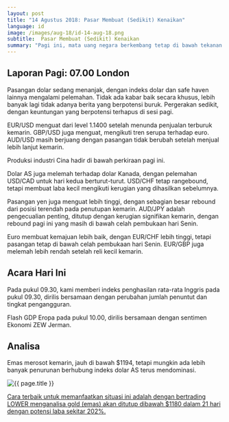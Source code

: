 ```yaml
---
layout: post
title: "14 Agustus 2018: Pasar Membuat (Sedikit) Kenaikan"
language: id
image: /images/aug-18/id-14-aug-18.png
subtitle:  Pasar Membuat (Sedikit) Kenaikan
summary: "Pagi ini, mata uang negara berkembang tetap di bawah tekanan berat karena Turki bergerak untuk menenangkan pasar dunia"
---
```

## Laporan Pagi: 07.00 London

Pasangan dolar sedang menanjak, dengan indeks dolar dan safe haven lainnya mengalami pelemahan. Tidak ada kabar baik secara khusus, lebih banyak lagi tidak adanya berita yang berpotensi buruk. Pergerakan sedikit, dengan keuntungan yang berpotensi terhapus di sesi pagi.

EUR/USD menguat dari level 1.1400 setelah menunda penjualan terburuk kemarin. GBP/USD juga menguat, mengikuti tren serupa terhadap euro. AUD/USD masih berjuang dengan pasangan tidak berubah setelah menjual lebih lanjut kemarin.

Produksi industri Cina hadir di bawah perkiraan pagi ini.

Dolar AS juga melemah terhadap dolar Kanada, dengan pelemahan USD/CAD untuk hari kedua berturut-turut. USD/CHF tetap rangebound, tetapi membuat laba kecil mengikuti kerugian yang dihasilkan sebelumnya.

Pasangan yen juga menguat lebih tinggi, dengan sebagian besar rebound dari posisi terendah pada penutupan kemarin. AUD/JPY adalah pengecualian penting, ditutup dengan kerugian signifikan kemarin, dengan rebound pagi ini yang masih di bawah celah pembukaan hari Senin.

Euro membuat kemajuan lebih baik, dengan EUR/CHF lebih tinggi, tetapi pasangan tetap di bawah celah pembukaan hari Senin. EUR/GBP juga melemah lebih rendah setelah reli kecil kemarin.

## Acara Hari Ini

Pada pukul 09.30, kami memberi indeks penghasilan rata-rata Inggris pada pukul 09.30, dirilis bersamaan dengan perubahan jumlah penuntut dan tingkat pengangguran.

Flash GDP Eropa pada pukul 10.00, dirilis bersamaan dengan sentimen Ekonomi ZEW Jerman.

## Analisa

Emas merosot kemarin, jauh di bawah $1194, tetapi mungkin ada lebih banyak penurunan berhubung indeks dolar AS terus mendominasi.

<img src="{{ site.url }}/images/aug-18/id-14-aug-18.png" alt="{{ page.title }}" title="{{ page.title }}">

<a href="%LINK%%currency=USD&market=commodities&underlying=frxXAUUSD&formname=higherlower&duration_amount=21&duration_units=d&amount=10&amount_type=stake&expiry_type=duration&barrier=1180" target="_blank">Cara terbaik untuk memanfaatkan situasi ini adalah dengan bertrading LOWER menganalisa gold (emas) akan ditutup dibawah $1180 dalam 21 hari dengan potensi laba sekitar 202%.</a>
